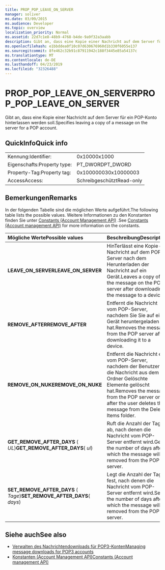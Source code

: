 ```yaml
---
title: PROP_POP_LEAVE_ON_SERVER
manager: soliver
ms.date: 03/09/2015
ms.audience: Developer
ms.topic: overview
localization_priority: Normal
ms.assetid: 22d7c1e8-48b9-4768-b4de-9a9f32a3aabb
description: Gibt an, dass eine Kopie einer Nachricht auf dem Server für ein POP-Konto hinterlassen werden soll.
ms.openlocfilehash: e1bbddea0f10c07d630676960d1b330f6055e137
ms.sourcegitcommit: 8fe462c32b91c87911942c188f3445e85a54137c
ms.translationtype: MT
ms.contentlocale: de-DE
ms.lasthandoff: 04/23/2019
ms.locfileid: "32326488"
---
```

# <a name="proppopleaveonserver"></a><span data-ttu-id="f3610-103">PROP_POP_LEAVE_ON_SERVER</span><span class="sxs-lookup"><span data-stu-id="f3610-103">PROP_POP_LEAVE_ON_SERVER</span></span>

<span data-ttu-id="f3610-104">Gibt an, dass eine Kopie einer Nachricht auf dem Server für ein POP-Konto hinterlassen werden soll.</span><span class="sxs-lookup"><span data-stu-id="f3610-104">Specifies leaving a copy of a message on the server for a POP account.</span></span>
  
## <a name="quick-info"></a><span data-ttu-id="f3610-105">QuickInfo</span><span class="sxs-lookup"><span data-stu-id="f3610-105">Quick info</span></span>

|||
|:-----|:-----|
|<span data-ttu-id="f3610-106">Kennung:</span><span class="sxs-lookup"><span data-stu-id="f3610-106">Identifier:</span></span>  <br/> |<span data-ttu-id="f3610-107">0x1000</span><span class="sxs-lookup"><span data-stu-id="f3610-107">0x1000</span></span>  <br/> |
|<span data-ttu-id="f3610-108">Eigenschafts:</span><span class="sxs-lookup"><span data-stu-id="f3610-108">Property type:</span></span>  <br/> |<span data-ttu-id="f3610-109">PT_DWORD</span><span class="sxs-lookup"><span data-stu-id="f3610-109">PT_DWORD</span></span>  <br/> |
|<span data-ttu-id="f3610-110">Property-Tag:</span><span class="sxs-lookup"><span data-stu-id="f3610-110">Property tag:</span></span>  <br/> |<span data-ttu-id="f3610-111">0x10000003</span><span class="sxs-lookup"><span data-stu-id="f3610-111">0x10000003</span></span>  <br/> |
|<span data-ttu-id="f3610-112">Access</span><span class="sxs-lookup"><span data-stu-id="f3610-112">Access:</span></span>  <br/> |<span data-ttu-id="f3610-113">Schreibgeschützt</span><span class="sxs-lookup"><span data-stu-id="f3610-113">Read-only</span></span>  <br/> |
   
## <a name="remarks"></a><span data-ttu-id="f3610-114">Bemerkungen</span><span class="sxs-lookup"><span data-stu-id="f3610-114">Remarks</span></span>

<span data-ttu-id="f3610-115">In der folgenden Tabelle sind die möglichen Werte aufgeführt.</span><span class="sxs-lookup"><span data-stu-id="f3610-115">The following table lists the possible values.</span></span> <span data-ttu-id="f3610-116">Weitere Informationen zu den Konstanten finden Sie unter [Constants (Account Management API)](constants-account-management-api.md) .</span><span class="sxs-lookup"><span data-stu-id="f3610-116">See [Constants (Account management API)](constants-account-management-api.md) for more information on the constants.</span></span> 
  
|<span data-ttu-id="f3610-117">**Mögliche Werte**</span><span class="sxs-lookup"><span data-stu-id="f3610-117">**Possible values**</span></span>|<span data-ttu-id="f3610-118">**Beschreibung**</span><span class="sxs-lookup"><span data-stu-id="f3610-118">**Description**</span></span>|
|:-----|:-----|
|<span data-ttu-id="f3610-119">**LEAVE_ON_SERVER**</span><span class="sxs-lookup"><span data-stu-id="f3610-119">**LEAVE_ON_SERVER**</span></span> <br/> |<span data-ttu-id="f3610-120">HinTerlässt eine Kopie der Nachricht auf dem POP-Server nach dem Herunterladen der Nachricht auf ein Gerät.</span><span class="sxs-lookup"><span data-stu-id="f3610-120">Leaves a copy of the message on the POP server after downloading the message to a device.</span></span>  <br/> |
|<span data-ttu-id="f3610-121">**REMOVE_AFTER**</span><span class="sxs-lookup"><span data-stu-id="f3610-121">**REMOVE_AFTER**</span></span> <br/> |<span data-ttu-id="f3610-122">Entfernt die Nachricht vom POP-Server, nachdem Sie Sie auf ein Gerät heruntergeladen hat.</span><span class="sxs-lookup"><span data-stu-id="f3610-122">Removes the message from the POP server after downloading it to a device.</span></span>  <br/> |
|<span data-ttu-id="f3610-123">**REMOVE_ON_NUKE**</span><span class="sxs-lookup"><span data-stu-id="f3610-123">**REMOVE_ON_NUKE**</span></span> <br/> |<span data-ttu-id="f3610-124">Entfernt die Nachricht erst vom POP-Server, nachdem der Benutzer die Nachricht aus dem Ordner Gelöschte Elemente gelöscht hat.</span><span class="sxs-lookup"><span data-stu-id="f3610-124">Removes the message from the POP server only after the user deletes the message from the Deleted Items folder.</span></span>  <br/> |
|<span data-ttu-id="f3610-125">**GET_REMOVE_AFTER_DAYS** ( _UL_)</span><span class="sxs-lookup"><span data-stu-id="f3610-125">**GET_REMOVE_AFTER_DAYS**( _ul_)</span></span>  <br/> |<span data-ttu-id="f3610-126">Ruft die Anzahl der Tage ab, nach denen die Nachricht vom POP-Server entfernt wird.</span><span class="sxs-lookup"><span data-stu-id="f3610-126">Gets the number of days after which the message will be removed from the POP server.</span></span>  <br/> |
|<span data-ttu-id="f3610-127">**SET_REMOVE_AFTER_DAYS** ( _Tage_)</span><span class="sxs-lookup"><span data-stu-id="f3610-127">**SET_REMOVE_AFTER_DAYS**( _days_)</span></span>  <br/> |<span data-ttu-id="f3610-128">Legt die Anzahl der Tage fest, nach denen die Nachricht vom POP-Server entfernt wird.</span><span class="sxs-lookup"><span data-stu-id="f3610-128">Sets the number of days after which the message will be removed from the POP server.</span></span>  <br/> |
   
## <a name="see-also"></a><span data-ttu-id="f3610-129">Siehe auch</span><span class="sxs-lookup"><span data-stu-id="f3610-129">See also</span></span>

- [<span data-ttu-id="f3610-130">Verwalten des Nachrichtendownloads für POP3-Konten</span><span class="sxs-lookup"><span data-stu-id="f3610-130">Managing message downloads for POP3 accounts</span></span>](managing-message-downloads-for-pop3-accounts.md) 
- [<span data-ttu-id="f3610-131">Konstanten (Account Management API)</span><span class="sxs-lookup"><span data-stu-id="f3610-131">Constants (Account management API)</span></span>](constants-account-management-api.md)

